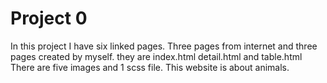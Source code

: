 # Project 0

In this project I have six linked pages. Three pages from internet and three pages created by myself.
they are index.html detail.html and table.html
There are five images and 1 scss file.
This website is about animals.
